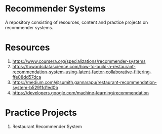 # Recommender Systems 

A repository consisting of resources, content and practice projects on recommender systems. 

# Resources 

1. https://www.coursera.org/specializations/recommender-systems
2. https://towardsdatascience.com/how-to-build-a-restaurant-recommendation-system-using-latent-factor-collaborative-filtering-ffe08dd57dca
3. https://medium.com/@sumith.gannarapu/restaurant-recommendation-system-b52911d1ed0b
4. https://developers.google.com/machine-learning/recommendation

# Practice Projects

1. Restaurant Recommender System
